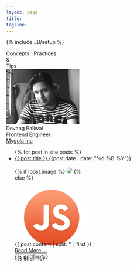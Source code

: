 ```yaml
---
layout: page
title: 
tagline:
---
```

{% include JB/setup %}


<div class="cpt top">Concepts &nbsp; Practices</div>
<div class="cpt center">&amp;</div>
<div class="cpt center">Tips</div>



<div class="card">
    <a class="logo" href="/">
      <span>
        <img src="devang.jpg" class="picture img-rounded"/>
       </span> 
  </a>
    <div class="heading-container">
        <div class="desc"><span class="text-warning">Devang Paliwal</span></div>
        <div class="desc">Frontend Engineer</div>
        <div class="desc"><a target="_blank" href="http://next.mygola.com">Mygola Inc</a></div>
    </div>  
</div>



<ul class="unstyled">
  {% for post in site.posts %}
    <div class="post-info">
  <li class="post-head">
    <a class="post-title" href="{{ post.url }}">
        {{ post.title }}
    </a>
    <span class="pull-right"> {{post.date | date: "%d %B %Y"}} </span>
    
  </li>
  </br>
  <div class="clearfix"> 
      <div class="pull-left" style="width:200px;height:200px;">
          {% if !post.image %}
              <img style="border-radius:140px;" src="/images/{{post.image }}.png">  
          {% else %}   
            <img style="border-radius:140px;" src="/images/javascript.png"> 
          {% endif %}   
      </div>
      <div class="pull-right" style="width:480px;">  
      {{ post.content | split: '<!-- more -->' | first }} 
      </div>
  </div>  
    <a class="btn btn-info read-more" href="{{ post.url}}">Read More ... </a>
    </div>
  {% endfor %}
</ul>
